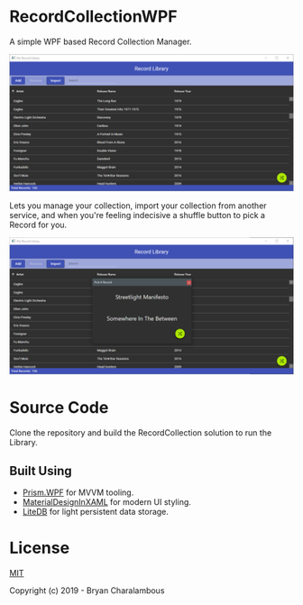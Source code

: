 # RecordCollectionWPF
A simple WPF based Record Collection Manager.

![Alt text](screenshots/mainview.png "Material Design Demo")

Lets you manage your collection, import your collection from another service, and when you're feeling indecisive a shuffle button to pick a Record for you.

![Alt text](screenshots/randomrecord.png "Material Design Demo")

# Source Code

Clone the repository and build the RecordCollection solution to run the Library. 

## Built Using

* [Prism.WPF](https://prismlibrary.github.io/docs/) for MVVM tooling.
* [MaterialDesignInXAML](http://materialdesigninxaml.net/) for modern UI styling.
* [LiteDB](https://www.litedb.org/) for light persistent data storage.

# License
[MIT](http://opensource.org/licenses/MIT)

Copyright (c) 2019 - Bryan Charalambous